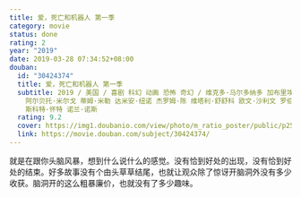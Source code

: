 ```yaml
---
title: 爱，死亡和机器人 第一季
category: movie
status: done
rating: 2
year: "2019"
date: 2019-03-28 07:34:52+08:00
douban:
  id: "30424374"
  title: 爱，死亡和机器人 第一季
  subtitle: 2019 / 美国 / 喜剧 科幻 动画 恐怖 奇幻 / 维克多·马尔多纳多 加布里埃尔·彭纳基奥利 阿尔弗雷多·托雷斯 弗兰克·巴尔森
    阿尔贝托·米尔戈 蒂姆·米勒 达米安·纽诺 杰罗姆·陈 维塔利·舒舒科 欧文·沙利文 罗伯特·瓦利 戴夫·威尔逊 乔恩·叶 哈维尔·雷西奥·格雷西亚 /
    斯科特·怀特 诺兰·诺斯
  rating: 9.2
  cover: https://img1.doubanio.com/view/photo/m_ratio_poster/public/p2551717438.jpg
  link: https://movie.douban.com/subject/30424374/
---
```


就是在跟你头脑风暴，想到什么说什么的感觉。没有恰到好处的出现，没有恰到好处的结束。好多故事没有个由头草草结尾，也就让观众除了惊讶开脑洞外没有多少收获。脑洞开的这么粗暴廉价，也就没有了多少趣味。

